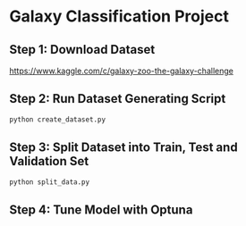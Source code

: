 # Galaxy Classification Project

## Step 1: Download Dataset

https://www.kaggle.com/c/galaxy-zoo-the-galaxy-challenge

## Step 2: Run Dataset Generating Script

```python
python create_dataset.py
```
## Step 3: Split Dataset into Train, Test and Validation Set

```python
python split_data.py
```
## Step 4: Tune Model with Optuna

```python

```




